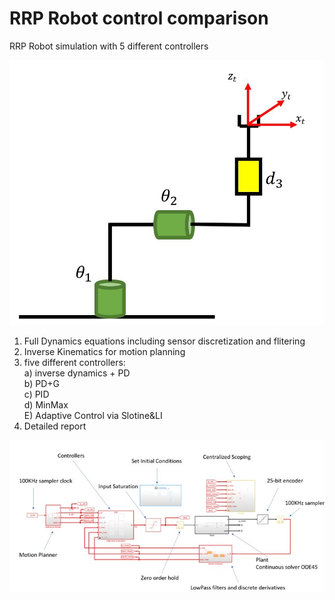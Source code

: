 # RRP Robot control comparison
RRP Robot simulation with 5 different controllers

![Alt text](Images/Robot.JPG?raw=true "Robot")

1) Full Dynamics equations including sensor discretization and flitering
2) Inverse Kinematics for motion planning
3) five different controllers: </br>
	a) inverse dynamics + PD </br>
	b) PD+G </br>
	c) PID </br>
	d) MinMax </br>
	E) Adaptive Control via Slotine&LI </br>
4) Detailed report

![Alt text](Images/Framework.JPG?raw=true "Framework")
